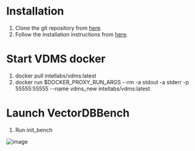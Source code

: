 # Installation
1.	Clone the git repository from [here](https://github.com/arijit-intel/VectorDBBench/tree/changes_for_vdms).
2.	Follow the installation instructions from [here](https://github.com/zilliztech/VectorDBBench).

# Start VDMS docker
1. docker pull intellabs/vdms:latest
2. docker run $DOCKER_PROXY_RUN_ARGS --rm -a stdout -a stderr -p 55555:55555 --name vdms_new intellabs/vdms:latest

# Launch VectorDBBench
1. Run init_bench

  ![image](https://github.com/user-attachments/assets/0643655b-0c29-4eb2-a690-563d6018a153)

